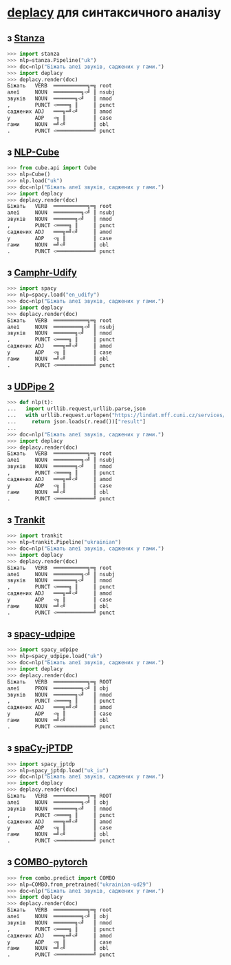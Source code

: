 # [deplacy](https://koichiyasuoka.github.io/deplacy/) для синтаксичного аналізу

## з [Stanza](https://stanfordnlp.github.io/stanza)

```py
>>> import stanza
>>> nlp=stanza.Pipeline("uk")
>>> doc=nlp("Біжать алеї звуків, саджених у гами.")
>>> import deplacy
>>> deplacy.render(doc)
Біжать   VERB  ═══════════╗═╗ root
алеї     NOUN  ═════════╗<╝ ║ nsubj
звуків   NOUN  ═══════╗<╝   ║ nmod
,        PUNCT <════╗ ║     ║ punct
саджених ADJ   ═══╗═╝<╝     ║ amod
у        ADP   <╗ ║         ║ case
гами     NOUN  ═╝<╝         ║ obl
.        PUNCT <════════════╝ punct
```

## з [NLP-Cube](https://github.com/Adobe/NLP-Cube)

```py
>>> from cube.api import Cube
>>> nlp=Cube()
>>> nlp.load("uk")
>>> doc=nlp("Біжать алеї звуків, саджених у гами.")
>>> import deplacy
>>> deplacy.render(doc)
Біжать   VERB  ═══════════╗═╗ root
алеї     NOUN  ═════════╗<╝ ║ nsubj
звуків   NOUN  ═══════╗<╝   ║ nmod
,        PUNCT <════╗ ║     ║ punct
саджених ADJ   ═══╗═╝<╝     ║ amod
у        ADP   <╗ ║         ║ case
гами     NOUN  ═╝<╝         ║ obl
.        PUNCT <════════════╝ punct
```

## з [Camphr-Udify](https://camphr.readthedocs.io/en/stable/notes/udify.html)

```py
>>> import spacy
>>> nlp=spacy.load("en_udify")
>>> doc=nlp("Біжать алеї звуків, саджених у гами.")
>>> import deplacy
>>> deplacy.render(doc)
Біжать   VERB  ═══════════╗═╗ root
алеї     NOUN  ═════════╗<╝ ║ nsubj
звуків   NOUN  ═══════╗<╝   ║ nmod
,        PUNCT <════╗ ║     ║ punct
саджених ADJ   ═══╗═╝<╝     ║ amod
у        ADP   <╗ ║         ║ case
гами     NOUN  ═╝<╝         ║ obl
.        PUNCT <════════════╝ punct
```

## з [UDPipe 2](http://ufal.mff.cuni.cz/udpipe/2)

```py
>>> def nlp(t):
...   import urllib.request,urllib.parse,json
...   with urllib.request.urlopen("https://lindat.mff.cuni.cz/services/udpipe/api/process?model=uk&tokenizer&tagger&parser&data="+urllib.parse.quote(t)) as r:
...     return json.loads(r.read())["result"]
...
>>> doc=nlp("Біжать алеї звуків, саджених у гами.")
>>> import deplacy
>>> deplacy.render(doc)
Біжать   VERB  ═══════════╗═╗ root
алеї     NOUN  ═════════╗<╝ ║ nsubj
звуків   NOUN  ═══════╗<╝   ║ nmod
,        PUNCT <════╗ ║     ║ punct
саджених ADJ   ═══╗═╝<╝     ║ amod
у        ADP   <╗ ║         ║ case
гами     NOUN  ═╝<╝         ║ obl
.        PUNCT <════════════╝ punct
```

## з [Trankit](https://github.com/nlp-uoregon/trankit)

```py
>>> import trankit
>>> nlp=trankit.Pipeline("ukrainian")
>>> doc=nlp("Біжать алеї звуків, саджених у гами.")
>>> import deplacy
>>> deplacy.render(doc)
Біжать   VERB  ═══════════╗═╗ root
алеї     NOUN  ═════════╗<╝ ║ nsubj
звуків   NOUN  ═══════╗<╝   ║ nmod
,        PUNCT <════╗ ║     ║ punct
саджених ADJ   ═══╗═╝<╝     ║ amod
у        ADP   <╗ ║         ║ case
гами     NOUN  ═╝<╝         ║ obl
.        PUNCT <════════════╝ punct
```

## з [spacy-udpipe](https://github.com/TakeLab/spacy-udpipe)

```py
>>> import spacy_udpipe
>>> nlp=spacy_udpipe.load("uk")
>>> doc=nlp("Біжать алеї звуків, саджених у гами.")
>>> import deplacy
>>> deplacy.render(doc)
Біжать   VERB  ═══════════╗═╗ ROOT
алеї     PRON  ═════════╗<╝ ║ obj
звуків   NOUN  ═══════╗<╝   ║ nmod
,        PUNCT <════╗ ║     ║ punct
саджених ADJ   ═══╗═╝<╝     ║ amod
у        ADP   <╗ ║         ║ case
гами     NOUN  ═╝<╝         ║ obl
.        PUNCT <════════════╝ punct
```

## з [spaCy-jPTDP](https://github.com/KoichiYasuoka/spaCy-jPTDP)

```py
>>> import spacy_jptdp
>>> nlp=spacy_jptdp.load("uk_iu")
>>> doc=nlp("Біжать алеї звуків, саджених у гами.")
>>> import deplacy
>>> deplacy.render(doc)
Біжать   VERB  ═══════════╗═╗ ROOT
алеї     NOUN  ═════════╗<╝ ║ obj
звуків   NOUN  ═══════╗<╝   ║ nmod
,        PUNCT <════╗ ║     ║ punct
саджених ADJ   ═══╗═╝<╝     ║ amod
у        ADP   <╗ ║         ║ case
гами     NOUN  ═╝<╝         ║ obl
.        PUNCT <════════════╝ punct
```

## з [COMBO-pytorch](https://gitlab.clarin-pl.eu/syntactic-tools/combo)

```py
>>> from combo.predict import COMBO
>>> nlp=COMBO.from_pretrained("ukrainian-ud29")
>>> doc=nlp("Біжать алеї звуків, саджених у гами.")
>>> import deplacy
>>> deplacy.render(doc)
Біжать   VERB  ═══════════╗═╗ root
алеї     NOUN  ═════════╗<╝ ║ obj
звуків   NOUN  ═══════╗<╝   ║ nmod
,        PUNCT <════╗ ║     ║ punct
саджених ADJ   ═══╗═╝<╝     ║ amod
у        ADP   <╗ ║         ║ case
гами     NOUN  ═╝<╝         ║ obl
.        PUNCT <════════════╝ punct
```

